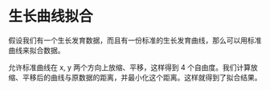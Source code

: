# 生长曲线拟合

假设我们有一个生长发育数据，而且有一份标准的生长发育曲线，那么可以用标准曲线来拟合数据。

允许标准曲线在 x, y 两个方向上放缩、平移，这样得到 4 个自由度。我们计算放缩、平移后的曲线与原数据的距离，并最小化这个距离。这样就得到了拟合结果。
